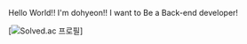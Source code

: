 Hello World!!
I'm dohyeon!!
I want to Be a Back-end developer!

[![Solved.ac 프로필](http://mazassumnida.wtf/api/v2/generate_badge?boj={tobikwon0425)]
